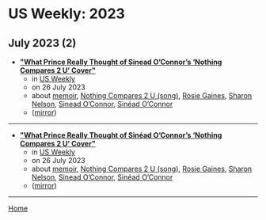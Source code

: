 # US Weekly: 2023

## July 2023 (2)

 - [**"What Prince Really Thought of Sinead O’Connor’s ‘Nothing Compares 2 U’ Cover"**](https://www.usmagazine.com/entertainment/news/what-prince-thought-of-sinead-oconnors-nothing-compares-2-u/)
    - in [US Weekly](../../../publications/u-z/us-weekly/index.md)
    - on 26 July 2023
    - about [memoir](../../../topics/memoir/index.md), [Nothing Compares 2 U (song)](../../../topics/song/nothing-compares-2-u/index.md), [Rosie Gaines](../../../topics/rosie-gaines/index.md), [Sharon Nelson](../../../topics/sharon-nelson/index.md), [Sinead O’Connor](../../../topics/sinead-o-connor/index.md), [Sinéad O’Connor](../../../topics/sin-ad-o-connor/index.md)
    - ([mirror](https://web.archive.org/web/*/https://www.usmagazine.com/entertainment/news/what-prince-thought-of-sinead-oconnors-nothing-compares-2-u/))

----

 - [**"What Prince Really Thought of Sinéad O’Connor’s ‘Nothing Compares 2 U’ Cover"**](https://www.usmagazine.com/entertainment/news/what-prince-thought-of-sinead-oconnors-nothing-compares-2-u/)
    - in [US Weekly](../../../publications/u-z/us-weekly/index.md)
    - on 26 July 2023
    - about [memoir](../../../topics/memoir/index.md), [Nothing Compares 2 U (song)](../../../topics/song/nothing-compares-2-u/index.md), [Rosie Gaines](../../../topics/rosie-gaines/index.md), [Sharon Nelson](../../../topics/sharon-nelson/index.md), [Sinead O’Connor](../../../topics/sinead-o-connor/index.md), [Sinéad O’Connor](../../../topics/sin-ad-o-connor/index.md)
    - ([mirror](https://web.archive.org/web/*/https://www.usmagazine.com/entertainment/news/what-prince-thought-of-sinead-oconnors-nothing-compares-2-u/))

----

[Home](../index.md)
